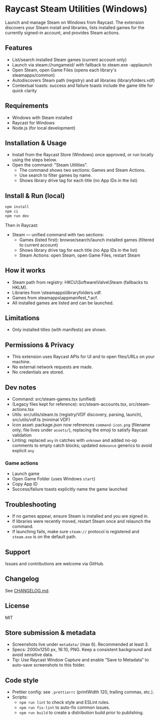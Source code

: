 # Raycast Steam Utilities (Windows)
Launch and manage Steam on Windows from Raycast. The extension discovers your Steam install and libraries, lists installed games for the currently signed-in account, and provides Steam actions.

## Features
- List/search installed Steam games (current account only)
- Launch via steam://rungameid/<appid> with fallback to steam.exe -applaunch <appid>
- Open Steam, open Game Files (opens each library's steamapps/common)
- Autodiscovers Steam path (registry) and all libraries (libraryfolders.vdf)
- Contextual toasts: success and failure toasts include the game title for quick clarity

## Requirements
- Windows with Steam installed
- Raycast for Windows
- Node.js (for local development)

## Installation & Usage
- Install from the Raycast Store (Windows) once approved, or run locally using the steps below.
- Open the command: "Steam Utilities".
  - The command shows two sections: Games and Steam Actions.
  - Use search to filter games by name.
  - Shows library drive tag for each title (no App IDs in the list)

## Install & Run (local)
```bash
npm install
npm ci
npm run dev
```

Then in Raycast:
- Steam — unified command with two sections:
  - Games (listed first): browse/search/launch installed games (filtered to current account)
  - Shows library drive tag for each title (no App IDs in the list)
  - Steam Actions: open Steam, open Game Files, restart Steam

## How it works
- Steam path from registry: HKCU\Software\Valve\Steam (fallbacks to HKLM).
- Libraries from <Steam>\steamapps\libraryfolders.vdf.
- Games from steamapps\appmanifest_*.acf.
- All installed games are listed and can be launched.

## Limitations
- Only installed titles (with manifests) are shown.

## Permissions & Privacy
- This extension uses Raycast APIs for UI and to open files/URLs on your machine.
- No external network requests are made.
- No credentials are stored.

## Dev notes
- Command: src/steam-games.tsx (unified)
- (Legacy files kept for reference): src/steam-accounts.tsx, src/steam-actions.tsx
- Utils: src/utils/steam.ts (registry/VDF discovery, parsing, launch), src/utils/vdf.ts (minimal VDF)
 - Icon asset: package.json now references `command-icon.png` (filename only; file lives under `assets/`), replacing the emoji to satisfy Raycast validation
 - Linting: replaced `any` in catches with `unknown` and added no-op comments to empty catch blocks; updated `debounce` generics to avoid explicit `any`

### Game actions
- Launch game
- Open Game Folder (uses Windows `start`)
- Copy App ID
- Success/failure toasts explicitly name the game launched

## Troubleshooting
- If no games appear, ensure Steam is installed and you are signed in.
- If libraries were recently moved, restart Steam once and relaunch the command.
- If launching fails, make sure `steam://` protocol is registered and `steam.exe` is on the default path.

## Support
Issues and contributions are welcome via GitHub.

## Changelog
See [CHANGELOG.md](./CHANGELOG.md).

## License
MIT

## Store submission & metadata
- Screenshots live under `metadata/` (max 6). Recommended at least 3.
- Specs: 2000x1250 px, 16:10, PNG. Keep a consistent background and avoid sensitive data.
- Tip: Use Raycast Window Capture and enable “Save to Metadata” to auto-save screenshots to this folder.

## Code style
- Prettier config: see `.prettierrc` (printWidth 120, trailing commas, etc.).
- Scripts:
  - `npm run lint` to check style and ESLint rules.
  - `npm run fix-lint` to auto-fix common issues.
  - `npm run build` to create a distribution build prior to publishing.
